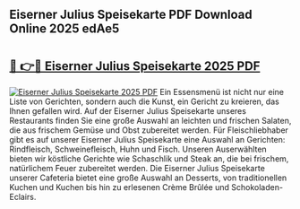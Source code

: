 ## Eiserner Julius Speisekarte PDF Download Online 2025 edAe5

# <h2><a href="http://gc7oy3.nevu.top/?p=Eiserner+Julius+Speisekarte">🔗 👉🔴 Eiserner Julius Speisekarte 2025 PDF</a></h2>

[![Eiserner Julius Speisekarte 2025 PDF](https://i.imgur.com/dBaPXMq.png)](http://gc7oy3.nevu.top/?p=Eiserner+Julius+Speisekarte)
Ein Essensmenü ist nicht nur eine Liste von Gerichten, sondern auch die Kunst, ein Gericht zu kreieren, das Ihnen gefallen wird. Auf der Eiserner Julius Speisekarte unseres Restaurants finden Sie eine große Auswahl an leichten und frischen Salaten, die aus frischem Gemüse und Obst zubereitet werden. Für Fleischliebhaber gibt es auf unserer Eiserner Julius Speisekarte eine Auswahl an Gerichten: Rindfleisch, Schweinefleisch, Huhn und Fisch. Unseren Auserwählten bieten wir köstliche Gerichte wie Schaschlik und Steak an, die bei frischem, natürlichem Feuer zubereitet werden. Die Eiserner Julius Speisekarte unserer Cafeteria bietet eine große Auswahl an Desserts, von traditionellen Kuchen und Kuchen bis hin zu erlesenen Crème Brûlée und Schokoladen-Eclairs.

